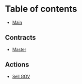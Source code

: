 # Table of contents

* [Main](README.md)

## Contracts

* [Master](contracts/master.md)
 
 
## Actions

* [Sell GOV](user-actions/sell-gov.md)
